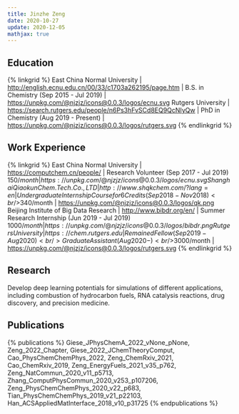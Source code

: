 ```yaml
---
title: Jinzhe Zeng
date: 2020-10-27
update: 2020-12-05
mathjax: true
---
```


## Education

{% linkgrid %}
East China Normal University | http://english.ecnu.edu.cn/00/33/c1703a262195/page.htm | B.S. in Chemistry (Sep 2015 - Jul 2019) | https://unpkg.com/@njzjz/icons@0.0.3/logos/ecnu.svg
Rutgers University | https://search.rutgers.edu/people/n6Ps3hFvSCd8EQ9QcNIyQw | PhD in Chemistry (Aug 2019 - Present) | https://unpkg.com/@njzjz/icons@0.0.3/logos/rutgers.svg
{% endlinkgrid %}

## Work Experience

{% linkgrid %}
East China Normal University | https://computchem.cn/people/ | Research Volunteer (Sep 2017 - Jul 2019)<br/>$150/month | https://unpkg.com/@njzjz/icons@0.0.3/logos/ecnu.svg
Shanghai Qiaokun Chem. Tech. Co., LTD | http://www.shqkchem.com/?lang=en | Undergraduate Internship Course for 6 Credits (Sep 2018 - Nov 2018)<br/>$340/month | https://unpkg.com/@njzjz/icons@0.0.3/logos/qk.png
Beijing Institute of Big Data Research | http://www.bibdr.org/en/ | Summer Research Internship (Jun 2019 - Jul 2019)<br/>$1000/month | https://unpkg.com/@njzjz/icons@0.0.3/logos/bibdr.png
Rutgers University | https://chem.rutgers.edu | Remained Fellow (Sep 2019 - Aug 2020)<br/>Graduate Assistant (Aug 2020 - )<br/>$3000/month | https://unpkg.com/@njzjz/icons@0.0.3/logos/rutgers.svg
{% endlinkgrid %}

## Research

Develop deep learning potentials for simulations of different applications, including combustion of hydrocarbon fuels, RNA catalysis reactions, drug discovery, and precision medicine.

## Publications

{% publications %}
Giese_JPhysChemA_2022_vNone_pNone,
Zeng_2022_Chapter,
Giese_2022_JChemTheoryComput,
Cao_PhysChemChemPhys_2022,
Zeng_ChemRxiv_2021,
Cao_ChemRxiv_2019,
Zeng_EnergyFuels_2021_v35_p762,
Zeng_NatCommun_2020_v11_p5713,
Zhang_ComputPhysCommun_2020_v253_p107206,
Zeng_PhysChemChemPhys_2020_v22_p683,
Tian_PhysChemChemPhys_2019_v21_p22103,
Han_ACSAppliedMatInterface_2018_v10_p31725
{% endpublications %}
